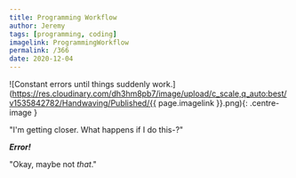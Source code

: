```yaml
---
title: Programming Workflow
author: Jeremy
tags: [programming, coding]
imagelink: ProgrammingWorkflow
permalink: /366
date: 2020-12-04
---
```


![Constant errors until things suddenly work.](https://res.cloudinary.com/dh3hm8pb7/image/upload/c_scale,q_auto:best/v1535842782/Handwaving/Published/{{ page.imagelink }}.png){: .centre-image }

"I'm getting closer. What happens if I do this-?"

***Error!***

"Okay, maybe not *that*."
